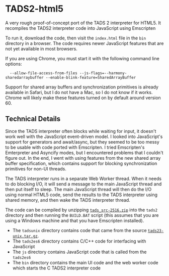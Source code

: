 # TADS2-html5
A very rough proof-of-concept port of the TADS 2 interpreter for HTML5. It recompiles the TADS2 interpreter code into JavaScript using Emscripten

To run it, download the code, then visit the `index.html` file in the `bin` directory in a browser. The code requires newer JavaScript features that are not yet available in most browsers.

If you are using Chrome, you must start it with the following command line options: 
```
  --allow-file-access-from-files --js-flags=--harmony-sharedarraybuffer --enable-blink-feature=SharedArrayBuffer
```

Support for shared array buffers and synchronization primitives is already available in Safari, but I do not have a Mac, so I do not know if it works. Chrome will likely make these features turned on by default around version 60.

## Technical Details
Since the TADS interpreter often blocks while waiting for input, it doesn't work well with the JavaScript event-driven model. I looked into JavaScript's support for generators and await/async, but they seemed to be too messy to be usable with code ported with Emscripten. I tried Emscripten's Emterpreter and Asyncify modes, but I encountered problems that I couldn't figure out. In the end, I went with using features from the new shared array buffer specification, which contains support for blocking synchronization primitives for non-UI threads. 

The TADS interpreter runs in a separate Web Worker thread. When it needs to do blocking I/O, it will send a message to the main JavaScript thread and then put itself to sleep. The main JavaScript thread will then do the I/O using normal HTML5 code, send the results to the TADS interpreter using shared memory, and then wake the TADS interpreter thread.

The code can be compiled by unzipping [`tads_src-2516.zip`](http://www.ifarchive.org/if-archive/programming/tads2/source/htads_src_2516.zip) into the `tads2` directory and then running the `BUILD.BAT` script (this assumes that you are using a Windows machine and that you have Emscripten installed).

- The `tadsunix` directory contains code that came from the source [`tads23-unix.tar.gz`](http://www.ifarchive.org/if-archive/programming/tads2/source/tads23-unix.tar.gz). 
- The `tads2es6` directory contains C/C++ code for interfacing with JavaScript
- The `js` directory contains JavaScript code that is called from the `tads2es6`
- The `bin` directory contains the main UI code and the web worker code which starts the C TADS2 interpreter code
